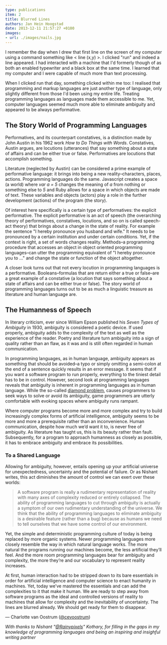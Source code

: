 ```yaml
---
type: publications
item: 2
title: Blurred Lines
authors: Jan Hein Hoogstad
date: 2013-12-11 21:57:27 +0100
images:
- url: ./images/nails.jpg 
---
```

I remember the day when I drew that first line on the screen of my computer using a command something like < line (x,y) >. I clicked "run" and indeed a line appeared. I had interacted with a machine that I'd formerly though of as both an enabled typewriter and a black box at the same time. I learned that my computer and I were capable of much more than text processing. 

When I clicked run that day, something clicked within me too: I realised that programming and markup languages are just another type of language, only slightly different from those I'd been using my entire life. Treating programming languages as languages made them accessible to me. Yet, computer languages seemed much more able to eliminate ambiguity and appeared to be always performative.

## The Story World of Programming Languages
Performatives, and its counterpart constatives, is a distinction made by John Austin in his 1962 work *How to Do Things with Words*. Constatives, Austin argues, are locutions (utterances) that say something about a state of affairs and can be either true or false. Performatives are locutions that accomplish something. 

Literature (neglected by Austin) can be considered a prime example of performative language: it brings into being a new reality–characters, places, actions. Programming languages do the same. Javascript creates a space (a world) where *var a = 5* changes the meaning of *a* from nothing or something else to *5* and Ruby allows for a space in which objects are made of text. These variables and objects (actors) play a role in the further development (actions) of the program (the story). 

Of interest here specifically is a certain type of performatives: the explicit performative. The explicit performative is an act of speech (the overarching theory of performatives, constatives, locutions, and so on is called speech-act theory) that brings about a change in the state of reality. For example the sentence "I hereby pronounce you husband and wife." It needs to be pronounced by a certain institution and under certain conditions. Yet, if the context is right, a set of words changes reality. Methods–a programming procedure that accesses an object in object oriented programming languages–can utter the programming equivalent of "I hereby pronounce you to …" and change the state or function of the object altogether.

A closer look turns out that not every locution in programming languages is a performative. Booleans–formulas that are return either a true or false–are a great example of a constative (a locution that says something about a state of affairs and can be either true or false). The story world of programming languages turns out to be as much a linguistic treasure as literature and human language are.

## The Humanness of Speech

In literary criticism, ever since William Epson published his *Seven Types of Ambiguity* in 1930, ambiguity is considered a poetic device. If used properly, ambiguity adds to the complexity of the text as well as the experience of the reader. Poetry and literature turn ambiguity into a sign of quality rather than an flaw, as it was and is still often regarded in human communication.

In programming languages, as in human language, ambiguity appears as something that should be avoided–a typo or simply omitting a semi-colon at the end of a sentence quickly results in an error message. It seems that if you want a software program to run properly, everything to the tiniest detail has to be in control. However, second look at programming languages reveals that ambiguity is inherent in programming languages as in human language. While the so-called [diamond problem](http://en.wikipedia.org/wiki/Multiple_inheritance#The_diamond_problem), causes programmers to seek ways to solve or avoid its ambiguity, game programmers are utterly comfortable with evoking spaces where ambiguity runs rampant.  

Where computer programs become more and more complex and try to build increasingly complex forms of artificial intelligence, ambiguity seems to be more and more a prerequisite rather than an inconvenience. Human communication, despite how much we’d want it to, is never free of ambiguity. As literature has taught us, this is its beauty rather than fault. Subsequently, for a program to approach humanness as closely as possible, it has to embrace ambiguity and embrace its possibilities.

### To a Shared Language
Allowing for ambiguity, however, entails opening up your artificial universe for unexpectedness, uncertainty and the potential of failure. Or as Nishant writes, this act diminishes the amount of control we can exert over these worlds:

> A software program is really a rudimentary representation of reality with many axes of complexity reduced or entirely collapsed. The ability of programming languages to cut through ambiguity is actually a symptom of our own rudimentary understanding of the universe. We think that the ability of programming languages to eliminate ambiguity is a desirable feature (rather than a bug) because as humans we need to tell ourselves that we have some control of our environment.

Yet, the simple and deterministic programming culture of today is being replaced by more organic systems. Newer programming languages more closely resemble the way in which natural language works. The more natural the programs running our machines become, the less artificial they’ll feel. And the more room programming languages bear for ambiguity and complexity, the more they’re and our vocabulary to represent reality increases. 

At first, human interaction had to be stripped down to its bare essentials in order for artificial intelligence and computer science to enact humanity in machines. Yet, today we’ve mastered the essentials and can add the complexities to it that make it human. We are ready to step away from software programs as the ideal and controlled versions of reality to machines that allow for complexity and the inevitability of uncertainty. The lines are blurred already. We should get ready for them to disappear. 

&mdash; Charlotte van Oostrum ([@cevoostrum](https://www.linkedin.com/in/cevoostrum))

*With thanks to Nishant "[@Rainypixels](http://rainypixels.com/)" Kothary, for filling in the gaps in my knowledge of programming languages and being an inspiring and insighful writing partner*
